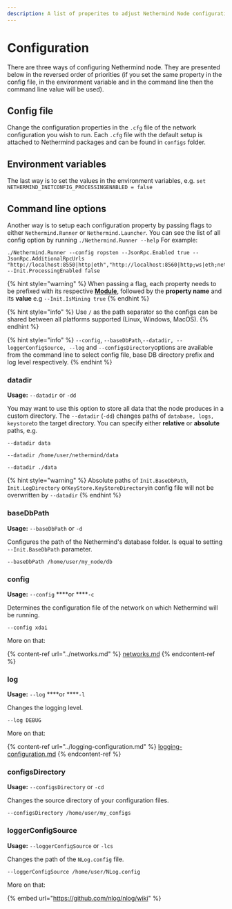 ```yaml
---
description: A list of properites to adjust Nethermind Node configuration
---
```


# Configuration

There are three ways of configuring Nethermind node. They are presented below in the reversed order of priorities (if you set the same property in the config file, in the environment variable and in the command line then the command line value will be used).

## Config file

Change the configuration properties in the `.cfg` file of the network configuration you wish to run. Each `.cfg` file with the default setup is attached to Nethermind packages and can be found in `configs` folder.

## Environment variables

The last way is to set the values in the environment variables, e.g. `set NETHERMIND_INITCONFIG_PROCESSINGENABLED = false`

## Command line options

Another way is to setup each configuration property by passing flags to either `Nethermind.Runner` or `Nethermind.Launcher`. You can see the list of all config option by running `./Nethermind.Runner --help` For example:

```
./Nethermind.Runner --config ropsten --JsonRpc.Enabled true --JsonRpc.AdditionalRpcUrls "http://localhost:8550|http|eth","http://localhost:8560|http;ws|eth;net"  --Init.ProcessingEnabled false
```

{% hint style="warning" %}
When passing a flag, each property needs to be prefixed with its respective [**Module**](./), followed by the **property name** and its **value** e.g `--Init.IsMining true`
{% endhint %}

{% hint style="info" %}
Use `/` as the path separator so the configs can be shared between all platforms supported (Linux, Windows, MacOS).
{% endhint %}

{% hint style="info" %}
`--config`, `--baseDbPath`,`--datadir, --loggerConfigSource, --log` and `--configsDirectory`options are available from the command line to select config file, base DB directory prefix and log level respectively.
{% endhint %}

### datadir

**Usage:** `--datadir` or `-dd`

You may want to use this option to store all data that the node produces in a custom directory. The `--datadir` (`-dd`) changes paths of `database, logs, keystore`to the target directory. You can specify either **relative** or **absolute** paths, e.g.

```
--datadir data
```

```
--datadir /home/user/nethermind/data
```

```
--datadir ./data
```

{% hint style="warning" %}
Absolute paths of `Init.BaseDbPath`, `Init.LogDirectory` or`KeyStore.KeyStoreDirectory`in config file will not be overwritten by `--datadir`
{% endhint %}

### baseDbPath

**Usage:** `--baseDbPath` or `-d`

Configures the path of the Nethermind's database folder. Is equal to setting `--Init.BaseDbPath` parameter.

```
--baseDbPath /home/user/my_node/db
```

### config

**Usage:** `--config` \*\*\*\*or \*\*\*\*`-c`

Determines the configuration file of the network on which Nethermind will be running.

```
--config xdai
```

More on that:

{% content-ref url="../networks.md" %}
[networks.md](../networks.md)
{% endcontent-ref %}

### log

**Usage:** `--log` \*\*\*\*or \*\*\*\*`-l`

Changes the logging level.

```
--log DEBUG
```

More on that:

{% content-ref url="../logging-configuration.md" %}
[logging-configuration.md](../logging-configuration.md)
{% endcontent-ref %}

### configsDirectory

**Usage:** `--configsDirectory` or `-cd`

Changes the source directory of your configuration files.

```
--configsDirectory /home/user/my_configs
```

### loggerConfigSource

**Usage:** `--loggerConfigSource` or `-lcs`

Changes the path of the `NLog.config` file.

```
--loggerConfigSource /home/user/NLog.config
```

More on that:

{% embed url="https://github.com/nlog/nlog/wiki" %}
